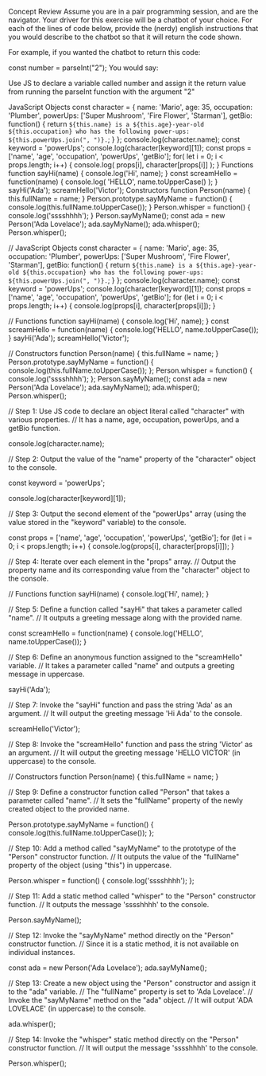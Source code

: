 Concept Review
Assume you are in a pair programming session, and are the navigator. Your driver for this exercise will be a chatbot of your choice. For each of the lines of code below, provide the (nerdy) english instructions that you would describe to the chatbot so that it will return the code shown.

For example, if you wanted the chatbot to return this code:

const number = parseInt("2");
You would say:

Use JS to declare a variable called number and assign it the return value from running the parseInt function with the argument "2"

JavaScript Objects
const character = {
  name: 'Mario',
  age: 35,
  occupation: 'Plumber',
  powerUps: ['Super Mushroom', 'Fire Flower', 'Starman'],
  getBio: function() {
    return `${this.name} is a ${this.age}-year-old ${this.occupation} who has the following power-ups: ${this.powerUps.join(", ")}.`;
  }
};
console.log(character.name);
const keyword = 'powerUps';
console.log(character[keyword][1]);
const props = ['name', 'age', 'occupation', 'powerUps', 'getBio'];
for( let i = 0; i < props.length; i++) {
  console.log( props[i],  character[props[i]]  );
}
Functions
function sayHi(name) {
  console.log('Hi', name);
}
const screamHello = function(name) {
  console.log( 'HELLO', name.toUpperCase() );
}
sayHi('Ada');
screamHello('Victor');
Constructors
function Person(name) {
  this.fullName = name;
}
Person.prototype.sayMyName = function() {
  console.log(this.fullName.toUpperCase());
}
Person.whisper = function() {
  console.log('sssshhhh');
}
Person.sayMyName();
const ada = new Person('Ada Lovelace');
ada.sayMyName();
ada.whisper();
Person.whisper();


// JavaScript Objects
const character = {
  name: 'Mario',
  age: 35,
  occupation: 'Plumber',
  powerUps: ['Super Mushroom', 'Fire Flower', 'Starman'],
  getBio: function() {
    return `${this.name} is a ${this.age}-year-old ${this.occupation} who has the following power-ups: ${this.powerUps.join(", ")}.`;
  }
};
console.log(character.name);
const keyword = 'powerUps';
console.log(character[keyword][1]);
const props = ['name', 'age', 'occupation', 'powerUps', 'getBio'];
for (let i = 0; i < props.length; i++) {
  console.log(props[i], character[props[i]]);
}

// Functions
function sayHi(name) {
  console.log('Hi', name);
}
const screamHello = function(name) {
  console.log('HELLO', name.toUpperCase());
}
sayHi('Ada');
screamHello('Victor');

// Constructors
function Person(name) {
  this.fullName = name;
}
Person.prototype.sayMyName = function() {
  console.log(this.fullName.toUpperCase());
};
Person.whisper = function() {
  console.log('sssshhhh');
};
Person.sayMyName();
const ada = new Person('Ada Lovelace');
ada.sayMyName();
ada.whisper();
Person.whisper();

// Step 1: Use JS code to declare an object literal  called "character" with various properties.
// It has a name, age, occupation, powerUps, and a getBio function.

console.log(character.name);

// Step 2: Output the value of the "name" property of the "character" object to the console.

const keyword = 'powerUps';



console.log(character[keyword][1]);

// Step 3: Output the second element of the "powerUps" array (using the value stored in the "keyword" variable) to the console.

const props = ['name', 'age', 'occupation', 'powerUps', 'getBio'];
for (let i = 0; i < props.length; i++) {
  console.log(props[i], character[props[i]]);
}

// Step 4: Iterate over each element in the "props" array.
// Output the property name and its corresponding value from the "character" object to the console.

// Functions
function sayHi(name) {
  console.log('Hi', name);
}

// Step 5: Define a function called "sayHi" that takes a parameter called "name".
// It outputs a greeting message along with the provided name.

const screamHello = function(name) {
  console.log('HELLO', name.toUpperCase());
}

// Step 6: Define an anonymous function assigned to the "screamHello" variable.
// It takes a parameter called "name" and outputs a greeting message in uppercase.

sayHi('Ada');

// Step 7: Invoke the "sayHi" function and pass the string 'Ada' as an argument.
// It will output the greeting message 'Hi Ada' to the console.

screamHello('Victor');

// Step 8: Invoke the "screamHello" function and pass the string 'Victor' as an argument.
// It will output the greeting message 'HELLO VICTOR' (in uppercase) to the console.

// Constructors
function Person(name) {
  this.fullName = name;
}

// Step 9: Define a constructor function called "Person" that takes a parameter called "name".
// It sets the "fullName" property of the newly created object to the provided name.

Person.prototype.sayMyName = function() {
  console.log(this.fullName.toUpperCase());
};

// Step 10: Add a method called "sayMyName" to the prototype of the "Person" constructor function.
// It outputs the value of the "fullName" property of the object (using "this") in uppercase.

Person.whisper = function() {
  console.log('sssshhhh');
};

// Step 11: Add a static method called "whisper" to the "Person" constructor function.
// It outputs the message 'sssshhhh' to the console.

Person.sayMyName();

// Step 12: Invoke the "sayMyName" method directly on the "Person" constructor function.
// Since it is a static method, it is not available on individual instances.

const ada = new Person('Ada Lovelace');
ada.sayMyName();

// Step 13: Create a new object using the "Person" constructor and assign it to the "ada" variable.
// The "fullName" property is set to 'Ada Lovelace'.
// Invoke the "sayMyName" method on the "ada" object.
// It will output 'ADA LOVELACE' (in uppercase) to the console.

ada.whisper();

// Step 14: Invoke the "whisper" static method directly on the "Person" constructor function.
// It will output the message 'sssshhhh' to the console.

Person.whisper();
